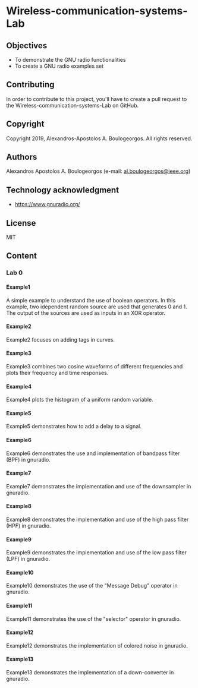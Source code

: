 # Wireless-communication-systems-Lab

## Objectives
- To demonstrate the GNU radio functionalities
- To create a GNU radio examples set

## Contributing
In order to contribute to this project, you'll have to create a pull request to the Wireless-communication-systems-Lab on GitHub.

## Copyright
Copyright 2019, Alexandros-Apostolos A. Boulogeorgos. All rights reserved.

## Authors
Alexandros Apostolos A. Boulogeorgos (e-mail: al.boulogeorgos@ieee.org)

## Technology acknowledgment
- https://www.gnuradio.org/ 

## License 
MIT 

## Content

### Lab 0

#### Example1
A simple example to understand the use of boolean operators. In this example, two idependent random source are used that generates 0 and 1. The output of the sources are used as inputs in an XOR operator.

#### Example2
Example2 focuses on adding tags in curves. 

#### Example3
Example3 combines two cosine waveforms of different frequencies and plots their frequency and time responses. 

#### Example4
Example4 plots the histogram of a uniform random variable. 

#### Example5
Example5 demonstrates how to add a delay to a signal. 

#### Example6
Example6 demonstrates the use and implementation of bandpass filter (BPF) in gnuradio. 

#### Example7
Example7 demonstrates the implementation and use of the downsampler in gnuradio.

#### Example8
Example8 demonstrates the implementation and use of the high pass filter (HPF) in gnuradio.

#### Example9
Example9 demonstrates the implementation and use of the low pass filter (LPF) in gnuradio.

#### Example10
Example10 demonstrates the use of the "Message Debug" operator in gnuradio.

#### Example11
Example11 demonstrates the use of the "selector" operator in gnuradio.

#### Example12
Example12 demonstrates the implementation of colored noise in gnuradio.

#### Example13
Example13 demonstrates the implementation of a down-converter in gnuradio.
